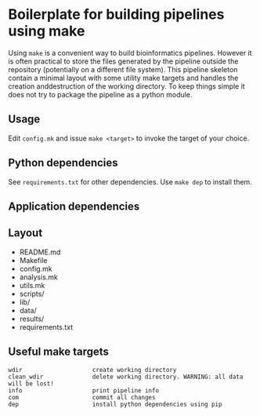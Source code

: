 Boilerplate for building pipelines using make
=============================================

Using `make` is a convenient way to build bioinformatics pipelines. However it is often practical to store the files generated by the pipeline
outside the repository (potentially on a different file system). This pipeline skeleton contain a minimal layout with some utility make targets and handles the creation anddestruction of the working directory. To keep things simple it does not try to package the pipeline as a python module.

Usage
-----

Edit `config.mk` and issue `make <target>` to invoke the target of your choice.

Python dependencies
-------------------

See `requirements.txt` for other dependencies. Use `make dep` to install them.

Application dependencies
------------------------

Layout
------

* README.md
* Makefile
* config.mk
* analysis.mk
* utils.mk
* scripts/
* lib/
* data/
* results/
* requirements.txt

Useful make targets
-------------------

```
wdir                    create working directory
clean_wdir              delete working directory. WARNING: all data will be lost!
info                    print pipeline info
com                     commit all changes
dep                     install python dependencies using pip
```
